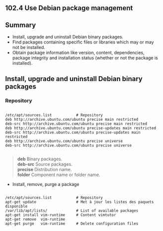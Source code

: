 102.4 Use Debian package management
-----------------------------------

Summary
-------

- Install, upgrade and uninstall Debian binary packages.
- Find packages containing specific files or libraries which may or may not be installed.
- Obtain package information like version, content, dependencies, package integrity and installation status (whether or not the package is installed).

Install, upgrade and uninstall Debian binary packages
-----------------------------------------------------

### Repository
<pre><code>
/etc/apt/sources.list           # Repository
deb http://archive.ubuntu.com/ubuntu precise main restricted
deb-src http://archive.ubuntu.com/ubuntu precise main restricted
deb http://archive.ubuntu.com/ubuntu precise-updates main restricted
deb-src http://archive.ubuntu.com/ubuntu precise-updates main restricted
deb http://archive.ubuntu.com/ubuntu precise universe
deb-src http://archive.ubuntu.com/ubuntu precise universe

</code></pre>

>**deb** Binary packages.  
>**deb-src** Source packages.  
>**precise** Distribution name.  
>**folder**  Component name or folder name.  


- Install, remove, purge a package
<pre><code>
/etc/apt/sources.list           # Repository
apt-get update                  # Met à jour les listes des paquets disponible
/var/lib/apt/lists/             # List of available packages
apt-get install vim-runtime     # Content vimtutor
apt-get remove  vim-runtime
apt-get purge   vim-runtime     # Delete configuration files

</code></pre>

